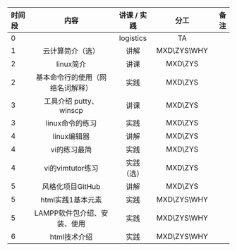 | 时间段 |                             内容                             | 讲课 / 实践 |  分工   | 备注 |
| :----- | :----------------------------------------------------------: | :---------: | :-----: | ---: |
| 0      |                                                    |  logistics  |   TA    |      |
| 1      |                  云计算简介（选）                 |    讲解    | MXD\ZYS\WHY |      |
| 2      |linux简介                         |    讲课     | MXD\ZYS |      |
| 2      |            基本命令行的使用（网络名词解释）              |    实践     | MXD\ZYS |      |
| 3      |                    工具介绍 putty、winscp                       |    讲课     | MXD\ZYS |      |
| 3      |                 linux命令的练习              |    实践     | MXD\ZYS |      |
| 4      |                 linux编辑器              |    讲解     | MXD\ZYS |      |
| 4      |                 vi的练习最简              |    实践     | MXD\ZYS |      |
| 4      |                 vi的vimtutor练习             |    实践  （选）   | MXD\ZYS |      |
| 5      |               风格化项目GitHub                 |    讲解     | MXD\ZYS |      |
| 5      |                 html实践1基本元素                 |    实践     | MXD\ZYS\WHY |      |
| 5      |         LAMPP软件包介绍、安装、使用           |    实践     | MXD\ZYS\WHY |      |
| 6      |         html技术介绍          |    实践     | MXD\ZYS\WHY |      |


